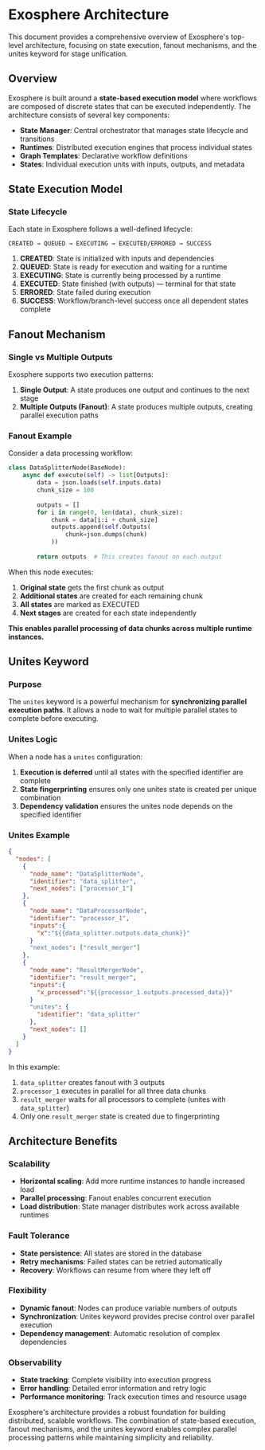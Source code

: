 # Exosphere Architecture

This document provides a comprehensive overview of Exosphere's top-level architecture, focusing on state execution, fanout mechanisms, and the unites keyword for stage unification.

## Overview

Exosphere is built around a **state-based execution model** where workflows are composed of discrete states that can be executed independently. The architecture consists of several key components:

- **State Manager**: Central orchestrator that manages state lifecycle and transitions
- **Runtimes**: Distributed execution engines that process individual states
- **Graph Templates**: Declarative workflow definitions
- **States**: Individual execution units with inputs, outputs, and metadata

## State Execution Model

### State Lifecycle

Each state in Exosphere follows a well-defined lifecycle:

```
CREATED → QUEUED → EXECUTING → EXECUTED/ERRORED → SUCCESS
```

1. **CREATED**: State is initialized with inputs and dependencies
2. **QUEUED**: State is ready for execution and waiting for a runtime
3. **EXECUTING**: State is currently being processed by a runtime
4. **EXECUTED**: State finished (with outputs) — terminal for that state
5. **ERRORED**: State failed during execution
6. **SUCCESS**: Workflow/branch-level success once all dependent states complete

## Fanout Mechanism

### Single vs Multiple Outputs

Exosphere supports two execution patterns:

1. **Single Output**: A state produces one output and continues to the next stage
2. **Multiple Outputs (Fanout)**: A state produces multiple outputs, creating parallel execution paths


### Fanout Example

Consider a data processing workflow:

```python hl_lines="9-11"
class DataSplitterNode(BaseNode):
    async def execute(self) -> list[Outputs]:
        data = json.loads(self.inputs.data)
        chunk_size = 100
        
        outputs = []
        for i in range(0, len(data), chunk_size):
            chunk = data[i:i + chunk_size]
            outputs.append(self.Outputs(
                chunk=json.dumps(chunk)
            ))
        
        return outputs  # This creates fanout on each output
```

When this node executes:
1. **Original state** gets the first chunk as output
2. **Additional states** are created for each remaining chunk
3. **All states** are marked as EXECUTED
4. **Next stages** are created for each state independently

**This enables parallel processing of data chunks across multiple runtime instances.**

## Unites Keyword

### Purpose

The `unites` keyword is a powerful mechanism for **synchronizing parallel execution paths**. It allows a node to wait for multiple parallel states to complete before executing.

### Unites Logic

When a node has a `unites` configuration:

1. **Execution is deferred** until all states with the specified identifier are complete
2. **State fingerprinting** ensures only one unites state is created per unique combination
3. **Dependency validation** ensures the unites node depends on the specified identifier

### Unites Example

```json hl_lines="22-24"
{
  "nodes": [
    {
      "node_name": "DataSplitterNode",
      "identifier": "data_splitter",
      "next_nodes": ["processor_1"]
    },
    {
      "node_name": "DataProcessorNode",
      "identifier": "processor_1",
      "inputs":{
        "x":"${{data_splitter.outputs.data_chunk}}"
      }
      "next_nodes": ["result_merger"]
    },    
    {
      "node_name": "ResultMergerNode",
      "identifier": "result_merger",
      "inputs":{
        "x_processed":"${{processor_1.outputs.processed_data}}"
      }
      "unites": {
        "identifier": "data_splitter"
      },
      "next_nodes": []
    }
  ]
}
```

In this example:
1. `data_splitter` creates fanout with 3 outputs
2. `processor_1` executes in parallel for all three data chunks
3. `result_merger` waits for all processors to complete (unites with `data_splitter`)
4. Only one `result_merger` state is created due to fingerprinting

## Architecture Benefits

### Scalability

- **Horizontal scaling**: Add more runtime instances to handle increased load
- **Parallel processing**: Fanout enables concurrent execution
- **Load distribution**: State manager distributes work across available runtimes

### Fault Tolerance

- **State persistence**: All states are stored in the database
- **Retry mechanisms**: Failed states can be retried automatically
- **Recovery**: Workflows can resume from where they left off

### Flexibility

- **Dynamic fanout**: Nodes can produce variable numbers of outputs
- **Synchronization**: Unites keyword provides precise control over parallel execution
- **Dependency management**: Automatic resolution of complex dependencies

### Observability

- **State tracking**: Complete visibility into execution progress
- **Error handling**: Detailed error information and retry logic
- **Performance monitoring**: Track execution times and resource usage


Exosphere's architecture provides a robust foundation for building distributed, scalable workflows. The combination of state-based execution, fanout mechanisms, and the unites keyword enables complex parallel processing patterns while maintaining simplicity and reliability.
